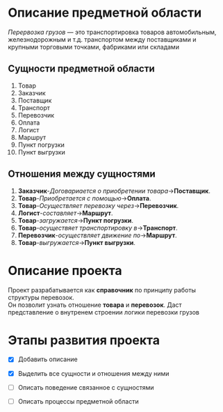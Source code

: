 # Описание предметной области
*Перервозка грузов* — это транспортировка товаров автомобильным, железнодорожным и т.д. транспортом между поставщиками и крупными торговыми точками, фабриками или складами


## Сущности предметной области
1. Товар
2. Заказчик
3. Поставщик
4. Транспорт
5. Перевозчик
6. Оплата
7. Логист
8. Маршрут
9. Пункт погрузки
10. Пункт выгрузки



## Отношения между сущностями

1. **Заказчик**-*Договариается о приобретении товара*->**Поставщик**.
2. **Товар**-*Приобретается с помощью*->**Оплата**.
3. **Товар**-*Осуществляет перевозку через*->**Перевозчик**.
4. **Логист**-*составляет*->**Маршрут**.
5. **Товар**-*загружается*->**Пункт погрузки**.
6. **Товар**-*осуществяет транспортировку в*->**Транспорт**.
7. **Перевозчик**-*осуществляет движение по*->**Маршрут**.
8. **Товар**-*выгружается*->**Пункт выгрузки**.





# Описание проекта

Проект разрабатывается как **справочник** по принципу работы структуры перевозок.<br>
Он позволит узнать отношение **товара** и **перевозок**. Даст представление о внутренем строении логики перевозки грузов


# Этапы развития проекта

- [x] Добавить описание
- [x] Выделить все сущности и отношения между ними
- [ ] Описать поведение связанное с сущностями
- [ ] Описать процессы предметной области
 
